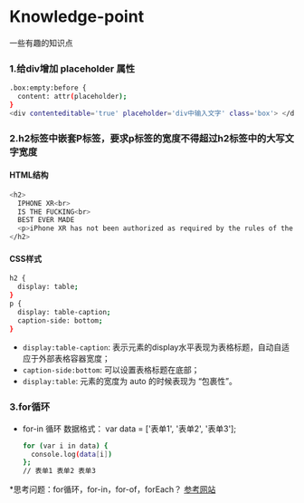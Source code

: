 # Knowledge-point
一些有趣的知识点

### 1.给div增加 placeholder 属性
```bash
.box:empty:before {
  content: attr(placeholder);
}
<div contenteditable='true' placeholder='div中输入文字' class='box'> </div>
```
### 2.h2标签中嵌套P标签，要求p标签的宽度不得超过h2标签中的大写文字宽度
#### HTML结构
```bash
<h2>
  IPHONE XR<br>
  IS THE FUCKING<br>
  BEST EVER MADE
  <p>iPhone XR has not been authorized as required by the rules of the Federal Communications Commission. iPhone XR is not, and may not be, offered for sale or lease, or sold or leased, until authorization is obtained.</p>
</h2>
```
#### CSS样式
```bash 
h2 {
  display: table;
}
p {
  display: table-caption;
  caption-side: bottom;
}
```
* `display:table-caption`: 表示元素的display水平表现为表格标题，自动自适应于外部表格容器宽度；
* `caption-side:bottom`: 可以设置表格标题在底部；
* `display:table`: 元素的宽度为 auto 的时候表现为 “包裹性”。
### 3.for循环
* for-in 循环 
  数据格式： var data = ['表单1', '表单2', '表单3'];
  ```bash
  for (var i in data) {
    console.log(data[i])
  };
  // 表单1 表单2 表单3
  ```
*思考问题：for循环，for-in，for-of，forEach？ [参考网站](https://blog.csdn.net/yyl927117/article/details/69631817)